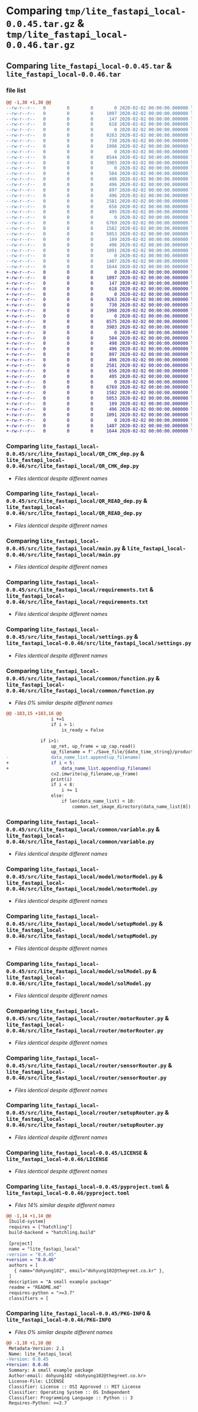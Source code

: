 # Comparing `tmp/lite_fastapi_local-0.0.45.tar.gz` & `tmp/lite_fastapi_local-0.0.46.tar.gz`

## Comparing `lite_fastapi_local-0.0.45.tar` & `lite_fastapi_local-0.0.46.tar`

### file list

```diff
@@ -1,30 +1,30 @@
--rw-r--r--   0        0        0        0 2020-02-02 00:00:00.000000 lite_fastapi_local-0.0.45/readme.md
--rw-r--r--   0        0        0     1097 2020-02-02 00:00:00.000000 lite_fastapi_local-0.0.45/src/lite_fastapi_local/QR_CHK_dep.py
--rw-r--r--   0        0        0      147 2020-02-02 00:00:00.000000 lite_fastapi_local-0.0.45/src/lite_fastapi_local/QR_END_dep.py
--rw-r--r--   0        0        0      618 2020-02-02 00:00:00.000000 lite_fastapi_local-0.0.45/src/lite_fastapi_local/QR_READ_dep.py
--rw-r--r--   0        0        0        0 2020-02-02 00:00:00.000000 lite_fastapi_local-0.0.45/src/lite_fastapi_local/__init__.py
--rw-r--r--   0        0        0     9263 2020-02-02 00:00:00.000000 lite_fastapi_local-0.0.45/src/lite_fastapi_local/main.py
--rw-r--r--   0        0        0      730 2020-02-02 00:00:00.000000 lite_fastapi_local-0.0.45/src/lite_fastapi_local/requirements.txt
--rw-r--r--   0        0        0     1998 2020-02-02 00:00:00.000000 lite_fastapi_local-0.0.45/src/lite_fastapi_local/settings.py
--rw-r--r--   0        0        0        0 2020-02-02 00:00:00.000000 lite_fastapi_local-0.0.45/src/lite_fastapi_local/common/__init__.py
--rw-r--r--   0        0        0     8544 2020-02-02 00:00:00.000000 lite_fastapi_local-0.0.45/src/lite_fastapi_local/common/function.py
--rw-r--r--   0        0        0     3903 2020-02-02 00:00:00.000000 lite_fastapi_local-0.0.45/src/lite_fastapi_local/common/variable.py
--rw-r--r--   0        0        0        0 2020-02-02 00:00:00.000000 lite_fastapi_local-0.0.45/src/lite_fastapi_local/model/__init__.py
--rw-r--r--   0        0        0      504 2020-02-02 00:00:00.000000 lite_fastapi_local-0.0.45/src/lite_fastapi_local/model/boxDoorModel.py
--rw-r--r--   0        0        0      498 2020-02-02 00:00:00.000000 lite_fastapi_local-0.0.45/src/lite_fastapi_local/model/drimmLedModel.py
--rw-r--r--   0        0        0      496 2020-02-02 00:00:00.000000 lite_fastapi_local-0.0.45/src/lite_fastapi_local/model/innerLedModel.py
--rw-r--r--   0        0        0      897 2020-02-02 00:00:00.000000 lite_fastapi_local-0.0.45/src/lite_fastapi_local/model/motorModel.py
--rw-r--r--   0        0        0      496 2020-02-02 00:00:00.000000 lite_fastapi_local-0.0.45/src/lite_fastapi_local/model/registrationModel.py
--rw-r--r--   0        0        0     2581 2020-02-02 00:00:00.000000 lite_fastapi_local-0.0.45/src/lite_fastapi_local/model/setupModel.py
--rw-r--r--   0        0        0      656 2020-02-02 00:00:00.000000 lite_fastapi_local-0.0.45/src/lite_fastapi_local/model/solModel.py
--rw-r--r--   0        0        0      495 2020-02-02 00:00:00.000000 lite_fastapi_local-0.0.45/src/lite_fastapi_local/model/sprayModel.py
--rw-r--r--   0        0        0        0 2020-02-02 00:00:00.000000 lite_fastapi_local-0.0.45/src/lite_fastapi_local/router/__init__.py
--rw-r--r--   0        0        0     6769 2020-02-02 00:00:00.000000 lite_fastapi_local-0.0.45/src/lite_fastapi_local/router/motorRouter.py
--rw-r--r--   0        0        0     1582 2020-02-02 00:00:00.000000 lite_fastapi_local-0.0.45/src/lite_fastapi_local/router/sensorRouter.py
--rw-r--r--   0        0        0     5053 2020-02-02 00:00:00.000000 lite_fastapi_local-0.0.45/src/lite_fastapi_local/router/setupRouter.py
--rw-r--r--   0        0        0      109 2020-02-02 00:00:00.000000 lite_fastapi_local-0.0.45/src/lite_fastapi_local/schema/qrSchema.py
--rw-r--r--   0        0        0      496 2020-02-02 00:00:00.000000 lite_fastapi_local-0.0.45/src/lite_fastapi_local/schema/setupSchema.py
--rw-r--r--   0        0        0     1091 2020-02-02 00:00:00.000000 lite_fastapi_local-0.0.45/LICENSE
--rw-r--r--   0        0        0        0 2020-02-02 00:00:00.000000 lite_fastapi_local-0.0.45/README.md
--rw-r--r--   0        0        0     1407 2020-02-02 00:00:00.000000 lite_fastapi_local-0.0.45/pyproject.toml
--rw-r--r--   0        0        0     1644 2020-02-02 00:00:00.000000 lite_fastapi_local-0.0.45/PKG-INFO
+-rw-r--r--   0        0        0        0 2020-02-02 00:00:00.000000 lite_fastapi_local-0.0.46/readme.md
+-rw-r--r--   0        0        0     1097 2020-02-02 00:00:00.000000 lite_fastapi_local-0.0.46/src/lite_fastapi_local/QR_CHK_dep.py
+-rw-r--r--   0        0        0      147 2020-02-02 00:00:00.000000 lite_fastapi_local-0.0.46/src/lite_fastapi_local/QR_END_dep.py
+-rw-r--r--   0        0        0      618 2020-02-02 00:00:00.000000 lite_fastapi_local-0.0.46/src/lite_fastapi_local/QR_READ_dep.py
+-rw-r--r--   0        0        0        0 2020-02-02 00:00:00.000000 lite_fastapi_local-0.0.46/src/lite_fastapi_local/__init__.py
+-rw-r--r--   0        0        0     9263 2020-02-02 00:00:00.000000 lite_fastapi_local-0.0.46/src/lite_fastapi_local/main.py
+-rw-r--r--   0        0        0      730 2020-02-02 00:00:00.000000 lite_fastapi_local-0.0.46/src/lite_fastapi_local/requirements.txt
+-rw-r--r--   0        0        0     1998 2020-02-02 00:00:00.000000 lite_fastapi_local-0.0.46/src/lite_fastapi_local/settings.py
+-rw-r--r--   0        0        0        0 2020-02-02 00:00:00.000000 lite_fastapi_local-0.0.46/src/lite_fastapi_local/common/__init__.py
+-rw-r--r--   0        0        0     8575 2020-02-02 00:00:00.000000 lite_fastapi_local-0.0.46/src/lite_fastapi_local/common/function.py
+-rw-r--r--   0        0        0     3903 2020-02-02 00:00:00.000000 lite_fastapi_local-0.0.46/src/lite_fastapi_local/common/variable.py
+-rw-r--r--   0        0        0        0 2020-02-02 00:00:00.000000 lite_fastapi_local-0.0.46/src/lite_fastapi_local/model/__init__.py
+-rw-r--r--   0        0        0      504 2020-02-02 00:00:00.000000 lite_fastapi_local-0.0.46/src/lite_fastapi_local/model/boxDoorModel.py
+-rw-r--r--   0        0        0      498 2020-02-02 00:00:00.000000 lite_fastapi_local-0.0.46/src/lite_fastapi_local/model/drimmLedModel.py
+-rw-r--r--   0        0        0      496 2020-02-02 00:00:00.000000 lite_fastapi_local-0.0.46/src/lite_fastapi_local/model/innerLedModel.py
+-rw-r--r--   0        0        0      897 2020-02-02 00:00:00.000000 lite_fastapi_local-0.0.46/src/lite_fastapi_local/model/motorModel.py
+-rw-r--r--   0        0        0      496 2020-02-02 00:00:00.000000 lite_fastapi_local-0.0.46/src/lite_fastapi_local/model/registrationModel.py
+-rw-r--r--   0        0        0     2581 2020-02-02 00:00:00.000000 lite_fastapi_local-0.0.46/src/lite_fastapi_local/model/setupModel.py
+-rw-r--r--   0        0        0      656 2020-02-02 00:00:00.000000 lite_fastapi_local-0.0.46/src/lite_fastapi_local/model/solModel.py
+-rw-r--r--   0        0        0      495 2020-02-02 00:00:00.000000 lite_fastapi_local-0.0.46/src/lite_fastapi_local/model/sprayModel.py
+-rw-r--r--   0        0        0        0 2020-02-02 00:00:00.000000 lite_fastapi_local-0.0.46/src/lite_fastapi_local/router/__init__.py
+-rw-r--r--   0        0        0     6769 2020-02-02 00:00:00.000000 lite_fastapi_local-0.0.46/src/lite_fastapi_local/router/motorRouter.py
+-rw-r--r--   0        0        0     1582 2020-02-02 00:00:00.000000 lite_fastapi_local-0.0.46/src/lite_fastapi_local/router/sensorRouter.py
+-rw-r--r--   0        0        0     5053 2020-02-02 00:00:00.000000 lite_fastapi_local-0.0.46/src/lite_fastapi_local/router/setupRouter.py
+-rw-r--r--   0        0        0      109 2020-02-02 00:00:00.000000 lite_fastapi_local-0.0.46/src/lite_fastapi_local/schema/qrSchema.py
+-rw-r--r--   0        0        0      496 2020-02-02 00:00:00.000000 lite_fastapi_local-0.0.46/src/lite_fastapi_local/schema/setupSchema.py
+-rw-r--r--   0        0        0     1091 2020-02-02 00:00:00.000000 lite_fastapi_local-0.0.46/LICENSE
+-rw-r--r--   0        0        0        0 2020-02-02 00:00:00.000000 lite_fastapi_local-0.0.46/README.md
+-rw-r--r--   0        0        0     1407 2020-02-02 00:00:00.000000 lite_fastapi_local-0.0.46/pyproject.toml
+-rw-r--r--   0        0        0     1644 2020-02-02 00:00:00.000000 lite_fastapi_local-0.0.46/PKG-INFO
```

### Comparing `lite_fastapi_local-0.0.45/src/lite_fastapi_local/QR_CHK_dep.py` & `lite_fastapi_local-0.0.46/src/lite_fastapi_local/QR_CHK_dep.py`

 * *Files identical despite different names*

### Comparing `lite_fastapi_local-0.0.45/src/lite_fastapi_local/QR_READ_dep.py` & `lite_fastapi_local-0.0.46/src/lite_fastapi_local/QR_READ_dep.py`

 * *Files identical despite different names*

### Comparing `lite_fastapi_local-0.0.45/src/lite_fastapi_local/main.py` & `lite_fastapi_local-0.0.46/src/lite_fastapi_local/main.py`

 * *Files identical despite different names*

### Comparing `lite_fastapi_local-0.0.45/src/lite_fastapi_local/requirements.txt` & `lite_fastapi_local-0.0.46/src/lite_fastapi_local/requirements.txt`

 * *Files identical despite different names*

### Comparing `lite_fastapi_local-0.0.45/src/lite_fastapi_local/settings.py` & `lite_fastapi_local-0.0.46/src/lite_fastapi_local/settings.py`

 * *Files identical despite different names*

### Comparing `lite_fastapi_local-0.0.45/src/lite_fastapi_local/common/function.py` & `lite_fastapi_local-0.0.46/src/lite_fastapi_local/common/function.py`

 * *Files 0% similar despite different names*

```diff
@@ -183,15 +183,16 @@
                 i +=1
                 if i > 1:
                     is_ready = False
 
             if i>1:
                 up_ret, up_frame = up_cap.read()
                 up_filename = f'./Save_file/{date_time_string}/product/up_img_{datetime.now().strftime("%Y-%m-%d-%H-%M-%S-%f")}.jpg'
-                data_name_list.append(up_filename)
+                if i < 5:
+                    data_name_list.append(up_filename)
                 cv2.imwrite(up_filename,up_frame)
                 print(i)
                 if i < 8:
                     i += 1
                 else:
                     if len(data_name_list) < 10:
                         common.set_image_directory(data_name_list[0])
```

### Comparing `lite_fastapi_local-0.0.45/src/lite_fastapi_local/common/variable.py` & `lite_fastapi_local-0.0.46/src/lite_fastapi_local/common/variable.py`

 * *Files identical despite different names*

### Comparing `lite_fastapi_local-0.0.45/src/lite_fastapi_local/model/motorModel.py` & `lite_fastapi_local-0.0.46/src/lite_fastapi_local/model/motorModel.py`

 * *Files identical despite different names*

### Comparing `lite_fastapi_local-0.0.45/src/lite_fastapi_local/model/setupModel.py` & `lite_fastapi_local-0.0.46/src/lite_fastapi_local/model/setupModel.py`

 * *Files identical despite different names*

### Comparing `lite_fastapi_local-0.0.45/src/lite_fastapi_local/model/solModel.py` & `lite_fastapi_local-0.0.46/src/lite_fastapi_local/model/solModel.py`

 * *Files identical despite different names*

### Comparing `lite_fastapi_local-0.0.45/src/lite_fastapi_local/router/motorRouter.py` & `lite_fastapi_local-0.0.46/src/lite_fastapi_local/router/motorRouter.py`

 * *Files identical despite different names*

### Comparing `lite_fastapi_local-0.0.45/src/lite_fastapi_local/router/sensorRouter.py` & `lite_fastapi_local-0.0.46/src/lite_fastapi_local/router/sensorRouter.py`

 * *Files identical despite different names*

### Comparing `lite_fastapi_local-0.0.45/src/lite_fastapi_local/router/setupRouter.py` & `lite_fastapi_local-0.0.46/src/lite_fastapi_local/router/setupRouter.py`

 * *Files identical despite different names*

### Comparing `lite_fastapi_local-0.0.45/LICENSE` & `lite_fastapi_local-0.0.46/LICENSE`

 * *Files identical despite different names*

### Comparing `lite_fastapi_local-0.0.45/pyproject.toml` & `lite_fastapi_local-0.0.46/pyproject.toml`

 * *Files 14% similar despite different names*

```diff
@@ -1,14 +1,14 @@
 [build-system]
 requires = ["hatchling"]
 build-backend = "hatchling.build"
 
 [project]
 name = "lite_fastapi_local"
-version = "0.0.45"
+version = "0.0.46"
 authors = [
   { name="dohyung102", email="dohyung102@thegreet.co.kr" },
 ]
 description = "A small example package"
 readme = "README.md"
 requires-python = ">=3.7"
 classifiers = [
```

### Comparing `lite_fastapi_local-0.0.45/PKG-INFO` & `lite_fastapi_local-0.0.46/PKG-INFO`

 * *Files 0% similar despite different names*

```diff
@@ -1,10 +1,10 @@
 Metadata-Version: 2.1
 Name: lite_fastapi_local
-Version: 0.0.45
+Version: 0.0.46
 Summary: A small example package
 Author-email: dohyung102 <dohyung102@thegreet.co.kr>
 License-File: LICENSE
 Classifier: License :: OSI Approved :: MIT License
 Classifier: Operating System :: OS Independent
 Classifier: Programming Language :: Python :: 3
 Requires-Python: >=3.7
```

